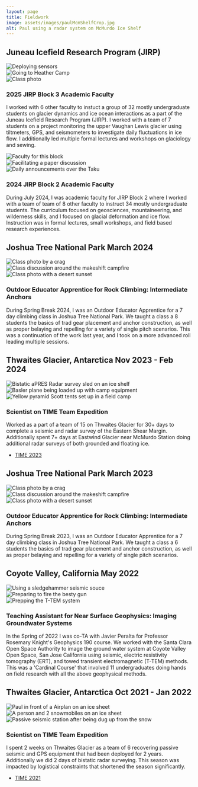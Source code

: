 ```yaml
---
layout: page
title: Fieldwork
image: assets/images/paulMcmShelfCrop.jpg
alt: Paul using a radar system on McMurdo Ice Shelf
---
```


## Juneau Icefield Research Program (JIRP)

<div class="box alt">
  <div class="row 50% uniform">
    <div class="4u"><span class="image fit"><img src="assets/images/jirp4.jpg" alt="Deploying sensors" /></span></div>
    <div class="4u"><span class="image fit"><img src="assets/images/jirp6.jpg" alt="Going to Heather Camp" /></span></div>
    <div class="4u$"><span class="image fit"><img src="assets/images/jirp5.jpg" alt="Class photo" /></span></div>
  </div>
</div>

### 2025 JIRP Block 3 Academic Faculty 
I worked with 6 other faculty to instuct a group of 32 mostly undergraduate students on glacier dynamics and ice ocean interactions as a part of the Juneau Icefield Research Program (JIRP). I worked with a team of 7 students on a project monitoring the upper Vaughan Lewis glacier using tiltmeters, GPS, and seismometers to investigate daily fluctuations in ice flow. I additionally led multiple formal lectures and workshops on glaciology and sewing. 

<div class="box alt">
  <div class="row 50% uniform">
    <div class="4u"><span class="image fit"><img src="assets/images/jirp1.jpg" alt="Faculty for this block" /></span></div>
    <div class="4u"><span class="image fit"><img src="assets/images/jirp2.jpg" alt="Facilitating a paper discussion" /></span></div>
    <div class="4u$"><span class="image fit"><img src="assets/images/jirp3.jpg" alt="Daily announcements over the Taku" /></span></div>
  </div>
</div>

### 2024 JIRP Block 2 Academic Faculty 
During July 2024, I was academic faculty for JIRP Block 2 where I worked with a team of team of 8 other faculty to instruct 34 mostly undergraduate students. The curriculum focused on geosciences, mountaineering, and wilderness skills, and I focused on glacial deformation and ice flow. Instruction was in formal lectures, small workshops, and field based research experiences. 

## Joshua Tree National Park March 2024 

<div class="box alt">
  <div class="row 50% uniform">
    <div class="4u"><span class="image fit"><img src="assets/images/joshuaTree4.jpg" alt="Class photo by a crag" /></span></div>
    <div class="4u"><span class="image fit"><img src="assets/images/joshuaTree5.jpg" alt="Class discussion around the makeshift campfire" /></span></div>
    <div class="4u$"><span class="image fit"><img src="assets/images/joshuaTree6.jpg" alt="Class photo with a desert sunset" /></span></div>
  </div>
</div>

### Outdoor Educator Apprentice for Rock Climbing: Intermediate Anchors 
During Spring Break 2024, I was an Outdoor Educator Apprentice for a 7 day climbing class in Joshua Tree National Park. We taught a class a 8 students the basics of trad gear placement and anchor construction, as well as proper belaying and repelling for a variety of single pitch scenarios. This was a continuation of the work last year, and I took on a more advanced roll leading multiple sessions.


## Thwaites Glacier, Antarctica Nov 2023 - Feb 2024 

<div class="box alt">
  <div class="row 50% uniform">
    <div class="4u"><span class="image fit"><img src="assets/images/time2024_1.jpg" alt="Bistatic aPRES Radar survey sled on an ice shelf" /></span></div>
    <div class="4u"><span class="image fit"><img src="assets/images/time2024_2.jpg" alt="Basler plane being loaded up with camp equipment" /></span></div>
    <div class="4u$"><span class="image fit"><img src="assets/images/time2024_3.jpg" alt="Yellow pyramid Scott tents set up in a field camp" /></span></div>
  </div>
</div>

### Scientist on TIME Team Expedition
Worked as a part of a team of 15 on Thwaites Glacier for 30+ days to complete a seismic and radar survey of the Eastern Shear Margin. Additionally spent 7+ days at Eastwind Glacier near McMurdo Station doing additional radar surveys of both grounded and floating ice.

<ul class="actions">
  <li><a href="{{ 'TIME2023.html' | absolute_url }}" class="button">TIME 2023</a></li>
      </ul>

## Joshua Tree National Park March 2023 

<div class="box alt">
  <div class="row 50% uniform">
    <div class="4u"><span class="image fit"><img src="assets/images/joshuaTree1.jpg" alt="Class photo by a crag" /></span></div>
    <div class="4u"><span class="image fit"><img src="assets/images/joshuaTree2.jpg" alt="Class discussion around the makeshift campfire" /></span></div>
    <div class="4u$"><span class="image fit"><img src="assets/images/joshuaTree3.jpg" alt="Class photo with a desert sunset" /></span></div>
  </div>
</div>

### Outdoor Educator Apprentice for Rock Climbing: Intermediate Anchors 
During Spring Break 2023, I was an Outdoor Educator Apprentice for a 7 day climbing class in Joshua Tree National Park. We taught a class a 6 students the basics of trad gear placement and anchor construction, as well as proper belaying and repelling for a variety of single pitch scenarios. 

## Coyote Valley, California May 2022 

<div class="box alt">
  <div class="row 50% uniform">
    <div class="4u"><span class="image fit"><img src="assets/images/coyoteValley1.jpg" alt="Using a sledgehammer seismic souce" /></span></div>
    <div class="4u"><span class="image fit"><img src="assets/images/coyoteValley2.jpg" alt="Preparing to fire the besty gun" /></span></div>
    <div class="4u$"><span class="image fit"><img src="assets/images/coyoteValley3.jpg" alt="Prepping the T-TEM system" /></span></div>
  </div>
</div>

### Teaching Assistant for Near Surface Geophysics: Imaging Groundwater Systems 

In the Spring of 2022 I was co-TA with Javier Peralta for Professor Rosemary Knight's Geophysics 190 course. We worked with the Santa Clara Open Space Authority to image the ground water system at Coyote Valley Open Space, San Jose California using seismic, electric resistivity tomography (ERT), and towed transient electromagnetic (T-TEM) methods. This was a 'Cardinal Course' that involved 11 undergraduates doing hands on field research with all the above geophysical methods. 


## Thwaites Glacier, Antarctica Oct 2021 - Jan 2022 

<div class="box alt">
  <div class="row 50% uniform">
    <div class="4u"><span class="image fit"><img src="assets/images/thwaites1.jpg" alt="Paul in front of a Airplan on an ice sheet" /></span></div>
    <div class="4u"><span class="image fit"><img src="assets/images/thwaites2.jpg" alt="A person and 2 snowmobiles on an ice sheet" /></span></div>
    <div class="4u$"><span class="image fit"><img src="assets/images/thwaites3.jpg" alt="Passive seismic station after being dug up from the snow" /></span></div>
  </div>
</div>

### Scientist on TIME Team Expedition
I spent 2 weeks on Thwaites Glacier as a team of 6 recovering passive seismic and GPS equipment that had been deployed for 2 years. Additionally we did 2 days of bistatic radar surveying. This season was impacted by logistical constraints that shortened the season significantly. 

<ul class="actions">
	<li><a href="{{ 'TIME2021.html' | absolute_url }}" class="button">TIME 2021</a></li>
      </ul>


